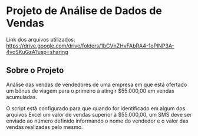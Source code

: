 # Projeto de Análise de Dados de Vendas

Link dos arquivos utilizados: https://drive.google.com/drive/folders/1bCVnZHvFAbRA4-1oPlNP3A-4voSKuGzA?usp=sharing

## Sobre o Projeto

Análise das vendas de vendedores de uma empresa em que está ofertado um bônus de viagem para o primeiro à atingir $55.000,00 em vendas acumuladas. 

O script está configurado para que quando for identificado em algum dos arquivos Excel um valor de vendas superior à $55.000,00, um SMS deve ser enviado ao número definido informando o nome do vendedor e o valor das vendas realizadas pelo mesmo.

